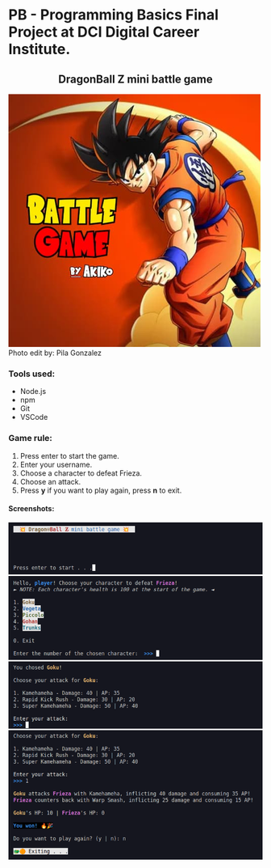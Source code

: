 # PB - Programming Basics Final Project at DCI Digital Career Institute.

<h2 align="center">DragonBall Z mini battle game</h2>


![](images/battle-game.jpg) Photo edit by: Pila Gonzalez

### Tools used:
- Node.js
- npm
- Git
- VSCode

### Game rule:
1. Press enter to start the game.
2. Enter your username.
3. Choose a character to defeat Frieza.
4. Choose an attack.
5. Press **y** if you want to play again, press **n** to exit.

#### Screenshots:
![](images/Screenshot-battle-game1.png)
![](images/Screenshot-battle-game2.png)
![](images/Screenshot-battle-game3.png)
![](images/Screenshot-battle-game4.png)